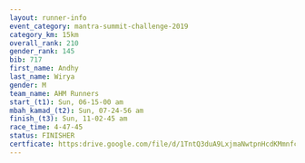 ```yaml
---
layout: runner-info 
event_category: mantra-summit-challenge-2019 
category_km: 15km 
overall_rank: 210
gender_rank: 145
bib: 717
first_name: Andhy
last_name: Wirya
gender: M
team_name: AHM Runners
start_(t1): Sun, 06-15-00 am
mbah_kamad_(t2): Sun, 07-24-56 am
finish_(t3): Sun, 11-02-45 am
race_time: 4-47-45
status: FINISHER
certficate: https:drive.google.com/file/d/1TntQ3duA9LxjmaNwtpnHcdKMmnfc7gag/view?usp=sharing
---
```

